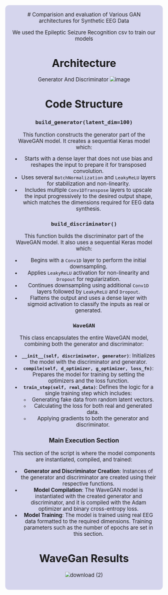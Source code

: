 <div style="border-radius:12px; padding: 20px; background-color: #d5d5ed; font-size:120%; text-align:center">
# Comparision and evaluation of Various GAN architectures for Synthetic EEG Data

  
We used the Epileptic Seizure Recognition csv to train our models

# Architecture
Generator And Discriminator
![image](https://github.com/saumitkunder/EEG-DATA-SYNTHESIS-USING-GANS/assets/109196162/384f0c78-1ecc-4d26-bac1-b26d736b9739)

#  Code Structure

### `build_generator(latent_dim=100)`
This function constructs the generator part of the WaveGAN model. It creates a sequential Keras model which:
- Starts with a dense layer that does not use bias and reshapes the input to prepare it for transposed convolution.
- Uses several `BatchNormalization` and `LeakyReLU` layers for stabilization and non-linearity.
- Includes multiple `Conv1DTranspose` layers to upscale the input progressively to the desired output shape, which matches the dimensions required for EEG data synthesis.

### `build_discriminator()`
This function builds the discriminator part of the WaveGAN model. It also uses a sequential Keras model which:
- Begins with a `Conv1D` layer to perform the initial downsampling.
- Applies `LeakyReLU` activation for non-linearity and `Dropout` for regularization.
- Continues downsampling using additional `Conv1D` layers followed by `LeakyReLU` and `Dropout`.
- Flattens the output and uses a dense layer with sigmoid activation to classify the inputs as real or generated.

### `WaveGAN`
This class encapsulates the entire WaveGAN model, combining both the generator and discriminator:
- **`__init__(self, discriminator, generator)`**: Initializes the model with the discriminator and generator.
- **`compile(self, d_optimizer, g_optimizer, loss_fn)`**: Prepares the model for training by setting the optimizers and the loss function.
- **`train_step(self, real_data)`**: Defines the logic for a single training step which includes:
  - Generating fake data from random latent vectors.
  - Calculating the loss for both real and generated data.
  - Applying gradients to both the generator and discriminator.

### Main Execution Section
This section of the script is where the model components are instantiated, compiled, and trained:
- **Generator and Discriminator Creation**: Instances of the generator and discriminator are created using their respective functions.
- **Model Compilation**: The WaveGAN model is instantiated with the created generator and discriminator, and it is compiled with the Adam optimizer and binary cross-entropy loss.
- **Model Training**: The model is trained using real EEG data formatted to the required dimensions. Training parameters such as the number of epochs are set in this section.

# WaveGan Results 
![download (2)](https://github.com/saumitkunder/EEG-DATA-SYNTHESIS-USING-GANS/assets/109196162/d84dd303-91bd-4de6-8b75-2dce1bc6b8f3)
